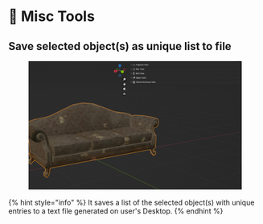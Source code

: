 # 🧪 Misc Tools

## Save selected object(s) as unique list to file

<figure><img src="../../../../../.gitbook/assets/image (3).png" alt=""><figcaption></figcaption></figure>

{% hint style="info" %}
It saves a list of the selected object(s) with unique entries to a text file generated on user's Desktop.
{% endhint %}
